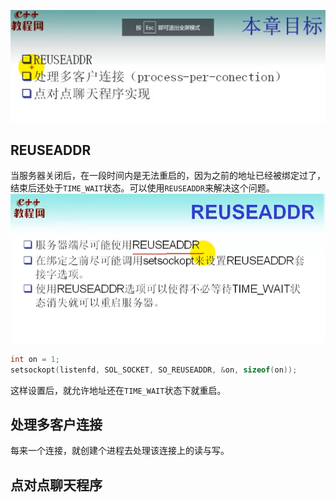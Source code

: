 ![](../../img/Pasted%20image%2020220903062709.png)
## REUSEADDR
当服务器关闭后，在一段时间内是无法重启的，因为之前的地址已经被绑定过了，结束后还处于`TIME_WAIT`状态。可以使用`REUSEADDR`来解决这个问题。
![](../../img/Pasted%20image%2020220903063609.png)
```C
int on = 1;
setsockopt(listenfd, SOL_SOCKET, SO_REUSEADDR, &on, sizeof(on));
```

这样设置后，就允许地址还在`TIME_WAIT`状态下就重启。

## 处理多客户连接
每来一个连接，就创建个进程去处理该连接上的读与写。

## 点对点聊天程序

